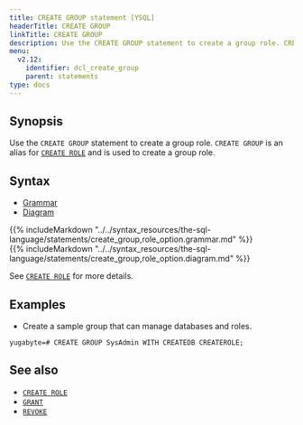 ```yaml
---
title: CREATE GROUP statement [YSQL]
headerTitle: CREATE GROUP
linkTitle: CREATE GROUP
description: Use the CREATE GROUP statement to create a group role. CREATE GROUP is an alias for CREATE ROLE and is used to create a group role.
menu:
  v2.12:
    identifier: dcl_create_group
    parent: statements
type: docs
---
```


## Synopsis

Use the `CREATE GROUP` statement to create a group role. `CREATE GROUP` is an alias for [`CREATE ROLE`](../dcl_create_role) and is used to create a group role.

## Syntax

<ul class="nav nav-tabs nav-tabs-yb">
  <li >
    <a href="#grammar" class="nav-link active" id="grammar-tab" data-toggle="tab" role="tab" aria-controls="grammar" aria-selected="true">
      <i class="fa-solid fa-file-lines" aria-hidden="true"></i>
      Grammar
    </a>
  </li>
  <li>
    <a href="#diagram" class="nav-link" id="diagram-tab" data-toggle="tab" role="tab" aria-controls="diagram" aria-selected="false">
      <i class="fa-solid fa-diagram-project" aria-hidden="true"></i>
      Diagram
    </a>
  </li>
</ul>

<div class="tab-content">
  <div id="grammar" class="tab-pane fade show active" role="tabpanel" aria-labelledby="grammar-tab">
  {{% includeMarkdown "../../syntax_resources/the-sql-language/statements/create_group,role_option.grammar.md" %}}
  </div>
  <div id="diagram" class="tab-pane fade" role="tabpanel" aria-labelledby="diagram-tab">
  {{% includeMarkdown "../../syntax_resources/the-sql-language/statements/create_group,role_option.diagram.md" %}}
  </div>
</div>


See [`CREATE ROLE`](../dcl_create_role) for more details.

## Examples

- Create a sample group that can manage databases and roles.

```plpgsql
yugabyte=# CREATE GROUP SysAdmin WITH CREATEDB CREATEROLE;
```

## See also

- [`CREATE ROLE`](../dcl_create_role)
- [`GRANT`](../dcl_grant)
- [`REVOKE`](../dcl_revoke)
